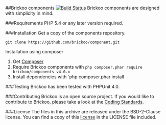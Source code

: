 
##Brickoo components [![Build Status](https://secure.travis-ci.org/brickoo/component.png)](http://travis-ci.org/brickoo/component)
Brickoo components are designed with simplicity in mind.

###Requirements
PHP 5.4 or any later version required.


###Installation
Get a copy of the components repository.

`git clone https://github.com/brickoo/component.git`

Installation using composer

1. Get [Composer](http://getcomposer.org/)
2. Require Brickoo components with `php composer.phar require brickoo/components v4.0.x`
3. Install dependencies with `php composer.phar install


###Testing
Brickoo has been tested with PHPUnit 4.0.


###Contributing
Brickoo is an open source project. If you would like to contribute to Brickoo, please take a look at the
[Coding Standards](http://brickoo.com/#coding_standards).


###License
The files in this archive are released under the BSD-2-Clause license.
You can find a copy of this [license](http://brickoo.com/#license) in the LICENSE file included.
